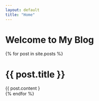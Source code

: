 ```yaml
---
layout: default
title: "Home"
---
```


# Welcome to My Blog

<div>
  {% for post in site.posts %}
    <div>
      <h1>{{ post.title }}</h1> 
      <div>{{ post.content }</div>
  {% endfor %}
</div>

